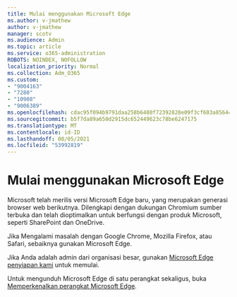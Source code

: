 ```yaml
---
title: Mulai menggunakan Microsoft Edge
ms.author: v-jmathew
author: v-jmathew
manager: scotv
ms.audience: Admin
ms.topic: article
ms.service: o365-administration
ROBOTS: NOINDEX, NOFOLLOW
localization_priority: Normal
ms.collection: Adm_O365
ms.custom:
- "9004163"
- "7280"
- "10908"
- "9006389"
ms.openlocfilehash: cdac95f094b9791daa258b6480f72392828e09f3cf603a856446eda7cc6472d4
ms.sourcegitcommit: b5f7da89a650d2915dc652449623c78be6247175
ms.translationtype: MT
ms.contentlocale: id-ID
ms.lasthandoff: 08/05/2021
ms.locfileid: "53992819"
---
```

# <a name="start-using-microsoft-edge"></a>Mulai menggunakan Microsoft Edge

Microsoft telah merilis versi Microsoft Edge baru, yang merupakan generasi browser web berikutnya. Dilengkapi dengan dukungan Chromium sumber terbuka dan telah dioptimalkan untuk berfungsi dengan produk Microsoft, seperti SharePoint dan OneDrive.

Jika Mengalami masalah dengan Google Chrome, Mozilla Firefox, atau Safari, sebaiknya gunakan Microsoft Edge.

Jika Anda adalah admin dari organisasi besar, gunakan [Microsoft Edge penyiapan kami](https://go.microsoft.com/fwlink/?linkid=2142423) untuk memulai.

Untuk mengunduh Microsoft Edge di satu perangkat sekaligus, buka [Memperkenalkan perangkat Microsoft Edge](https://go.microsoft.com/fwlink/?linkid=2141049).
